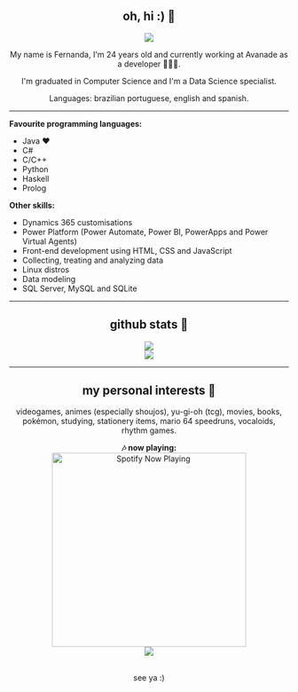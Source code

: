 <h2 align="center"> oh, hi :) 💖 </h2>
<div align="center">
<img src="https://i.pinimg.com/originals/cb/21/1f/cb211fdd5dc5c7e0ad230bb6e7e2183f.gif">
</div>
<p align="center">My name is Fernanda, I'm 24 years old and currently working at Avanade as a developer 👩🏼‍💻.</p>
<p align="center">I'm graduated in Computer Science and I'm a Data Science specialist. </p>
<p align="center">Languages: brazilian portuguese, english and spanish. </p>
<hr>
<b>Favourite programming languages:</b>
<ul>
  <li>Java ❤️</li>
  <li>C#</li>
  <li>C/C++</li>
  <li>Python</li>
  <li>Haskell</li>
  <li>Prolog</li>
</ul>

<b>Other skills:</b>
<ul>
  <li>Dynamics 365 customisations</li>
  <li>Power Platform (Power Automate, Power BI, PowerApps and Power Virtual Agents)</li>
  <li>Front-end development using HTML, CSS and JavaScript</li>
  <li>Collecting, treating and analyzing data</li>
  <li>Linux distros</li>
  <li>Data modeling</li>
  <li>SQL Server, MySQL and SQLite</li>
</ul>
<hr>
<h2 align="center"> github stats 💖 </h2>
<div align="center">
<img src="https://github-readme-stats.vercel.app/api/top-langs/?username=fe-umb&theme=dracula&layout=compact" />
<br>
<img src="https://github-readme-stats.vercel.app/api?username=fe-umb&show_icons=true&theme=dracula" />

</div>

<hr>
<h2 align="center"> my personal interests 💖 </h2>
<p align="center">videogames, animes (especially shoujos), yu-gi-oh (tcg), movies, books, pokémon, studying, stationery items, mario 64 speedruns, vocaloids, rhythm games.</p>
<div align="center">
<b>🎶 now playing: </b> <br>
<img src="https://spotify-now-playing-fe-umb.vercel.app/api/spotify-playing" alt="Spotify Now Playing" width="350" />
<br>
<img src="https://64.media.tumblr.com/tumblr_lqoh6yVDEy1r1e5pio1_500.gifv">
</div>
<br>
<p align="center"> see ya :) </p>
